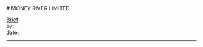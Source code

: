 <link rel="stylesheet" type="text/css" href="../../assets/style.css"># MONEY RIVER LIMITED

[comment]: <> (Add/Remove information below as you want)[comment]: <> (Markdown cheatsheet: https://github.com/adam-p/markdown-here/wiki/Markdown-Cheatsheet)[Brief](Brief.md)  by:  date:  ---[comment]: <> (Add your content here)